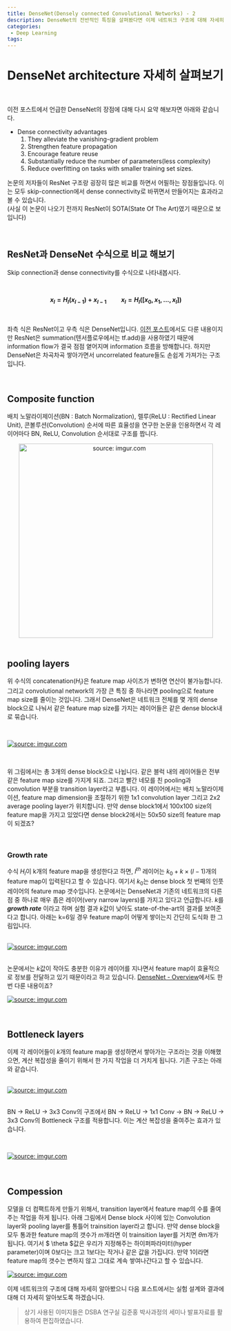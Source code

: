 ```yaml
---
title: DenseNet(Densely connected Convolutional Networks) - 2
description: DenseNet의 전반적인 특징을 살펴봤다면 이제 네트워크 구조에 대해 자세히 살펴봅시다.
categories:
 - Deep Learning
tags:
---
```


# DenseNet architecture 자세히 살펴보기

<br>

이전 포스트에서 언급한 DenseNet의 장점에 대해 다시 요약 해보자면 아래와 같습니다.

- Dense connectivity advantages
    1. They alleviate the vanishing-gradient problem
    2. Strengthen feature propagation
    3. Encourage feature reuse
    4. Substantially reduce the number of parameters(less complexity)
    5. Reduce overfitting on tasks with smaller training set sizes.

논문의 저자들이 ResNet 구조랑 굉장히 많은 비교를 하면서 어필하는 장점들입니다. 이는 모두 skip-connection에서 dense connectivity로 바뀌면서 만들어지는 효과라고 볼 수 있습니다.  
(사실 이 논문이 나오기 전까지 ResNet이 SOTA(State Of The Art)였기 때문으로 보입니다)

<br>

## ResNet과 DenseNet 수식으로 비교 해보기

Skip connection과 dense connectivity를 수식으로 나타내봅시다.

<br>

**$${ x }_{ l }={ H }_{ l }({ x }_{ l-1 })+{ x }_{ l-1 }\quad \quad { x }_{ l }={ H }_{ l }([{ x }_{ 0 },{ x }_{ 1 },...,{ x }_{ l }])$$**

<br>

좌측 식은 ResNet이고 우측 식은 DenseNet입니다.  [이전 포스트](https://jayhey.github.io/deep%20learning/2017/10/13/DenseNet_1.html)에서도 다룬 내용이지만 ResNet은 summation(텐서플로우에서는 tf.add)을 사용하였기 때문에 information flow가 결국 점점 옅어지며 information 흐름을 방해합니다. 하지만 DenseNet은 차곡차곡 쌓아가면서 uncorrelated feature들도 손쉽게 가져가는 구조입니다.

<br>

## Composite function


배치 노말라이제이션(BN : Batch Normalization), 렐루(ReLU : Rectified Linear Unit), 콘볼루션(Convolution) 순서에 따른 효율성을 연구한 논문을 인용하면서 각 레이어마다 BN, ReLU, Convolution 순서대로 구조를 짭니다.

<div align="center"><a href="https://imgur.com/9YggoGH"><img src="https://i.imgur.com/9YggoGH.png" width="450px" title="source: imgur.com" /></a></div>

<br>

## pooling layers

위 수식의 concatenation($H_l$)은 feature map 사이즈가 변하면 연산이 불가능합니다. 그리고 convolutional network의 가장 큰 특징 중 하나라면 pooling으로 feature map size를 줄이는 것입니다. 그래서 DenseNet은 네트워크 전체를 몇 개의 dense block으로 나눠서 같은 feature map size를 가지는 레이어들은 같은 dense block내로 묶습니다. 

<br>

<a href="https://imgur.com/64MoJfm"><img src="https://i.imgur.com/64MoJfm.png" title="source: imgur.com" /></a>

<br>

위 그림에서는 총 3개의 dense block으로 나뉩니다. 같은 블럭 내의 레이어들은 전부 같은 feature map size를 가지게 되죠. 그리고 빨간 네모를 친 pooling과 convolution 부분을 transition layer라고 부릅니다. 이 레이어에서는 배치 노말라이제이션, feature map dimension을 조절하기 위한 1x1 convolution layer 그리고 2x2 average pooling layer가 위치합니다. 만약 dense block1에서 100x100 size의 feature map을 가지고 있었다면 dense block2에서는 50x50 size의 feature map이 되겠죠? 

<br>

### Growth rate
수식 $H_l$이 k개의 feature map을 생성한다고 하면, $l^{th}$ 레이어는 $k_0+k\times (l-1)$개의 feature map이 입력된다고 할 수 있습니다. 여기서 ${ k }_{ 0 }$는 dense block 첫 번째의 인풋 레이어의 feature map 갯수입니다. 논문에서는 DenseNet과 기존의 네트워크의 다른 점 중 하나로 매우 좁은 레이어(very narrow layers)를 가지고 있다고 언급합니다. $k$를 ***growth rate*** 이라고 하며 실험 결과 ${ k }$값이 낮아도 state-of-the-art의 결과를 보여준다고 합니다. 
아래는 k=6일 경우 feature map이 어떻게 쌓이는지 간단히 도식화 한 그림입니다.

<br>

<div style="text-align:justify"><a href="https://imgur.com/ucZb4SF"><img src="https://i.imgur.com/ucZb4SF.png" title="source: imgur.com" /></a></div>

<br>

논문에서는 ${ k }$값이 작아도 충분한 이유가 레이어를 지나면서 feature map이 효율적으로 정보를 전달하고 있기 때문이라고 하고 있습니다. [DenseNet - Overview](https://jayhey.github.io/deep%20learning/2017/10/13/DenseNet_1.html)에서도 한 번 다룬 내용이죠?

<a href="https://imgur.com/jLKx3uS"><img src="https://i.imgur.com/jLKx3uS.png" title="source: imgur.com" /></a>

<br>

## Bottleneck layers

이제 각 레이어들이 ${ k }$개의 feature map을 생성하면서 쌓아가는 구조라는 것을 이해했으면, 계산 복잡성을 줄이기 위해서 한 가지 작업을 더 거치게 됩니다. 기존 구조는 아래와 같습니다. 

<br>

<div style="text-align:justify"><a href="https://imgur.com/IjgtkMn"><img src="https://i.imgur.com/IjgtkMn.png" title="source: imgur.com" /></a></div>

<br>

BN -> ReLU -> 3x3 Conv의 구조에서 BN -> ReLU -> 1x1 Conv -> BN -> ReLU -> 3x3 Conv의 Bottleneck 구조를 적용합니다. 이는 계산 복잡성을 줄여주는 효과가 있습니다. 

<br>

<a href="https://imgur.com/vYrWQKQ"><img src="https://i.imgur.com/vYrWQKQ.png" title="source: imgur.com" /></a>

<br>

## Compession

모델을 더 컴팩트하게 만들기 위해서, transition layer에서 feature map의 수를 줄여주는 작업을 하게 됩니다. 아래 그림에서 Dense block 사이에 있는 Convolution layer와 pooling layer를 통틀어 trainsition layer라고 합니다. 만약 dense block을 모두 통과한 feature map의 갯수가 ${ m }$개라면 이 trainsition layer를 거치면 $\theta m$개가 됩니다. 여기서 $ \theta $값은 우리가 지정해주는 하이퍼파라미터(hyper parameter)이며 0보다는 크고 1보다는 작거나 같은 값을 가집니다. 만약 1이라면 feature map의 갯수는 변하지 않고 그대로 계속 쌓여나간다고 할 수 있습니다. 

<a href="https://imgur.com/hEBBgFB"><img src="https://i.imgur.com/hEBBgFB.png" title="source: imgur.com" /></a>

이제 네트워크의 구조에 대해 자세히 알아봤으니 다음 포스트에서는 실험 설계와 결과에 대해 더 자세히 알아보도록 하겠습니다. 

>상기 사용된 이미지들은 DSBA 연구실 김준홍 박사과정의 세미나 발표자료를 활용하여 편집하였습니다. 
